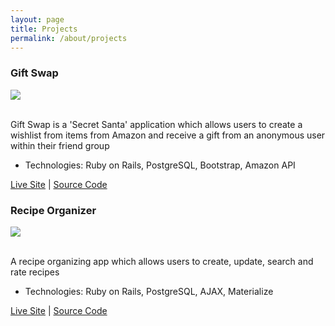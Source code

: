 ```yaml
---
layout: page
title: Projects
permalink: /about/projects
---
```

<div class="projects">

  <div class="contents">
    <h3>Gift Swap</h3>
    <div class="images-right">
    <img src="{{ "/assets/gift-new.png" | prepend: site.baseurl }}"/>
  </div>
  <br />
    <p>Gift Swap is a 'Secret Santa' application which allows users to create a wishlist from items from Amazon and receive a gift from an anonymous user within their friend group</p>
    <ul>
      <li>Technologies: Ruby on Rails, PostgreSQL, Bootstrap, Amazon API</li>
    </ul>
    <p><a href="https://giftswapdbc.herokuapp.com/users/sign_in">Live Site</a> | <a href="https://github.com/clr2107/Gift-Swap">Source Code</a></p>
  </div>


  <div class="contents">
    <h3>Recipe Organizer</h3>
     <div class="images-right">
    <img src="{{ "/assets/recipe-new.png" | prepend: site.baseurl }}"/>
  </div>
  <br />
    <p>A recipe organizing app which allows users to create, update, search and rate recipes</p>
    <ul>
      <li>Technologies: Ruby on Rails, PostgreSQL, AJAX, Materialize</li>
    </ul>
    <p><a href="recipe-manager-dbc.herokuapp.com">Live Site</a> | <a href="https://github.com/clr2107/Recipe-Organizer">Source Code</a></p>
  </div>
</div>

